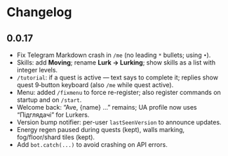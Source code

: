 # Changelog

## 0.0.17
- Fix Telegram Markdown crash in `/me` (no leading `*` bullets; using `•`).
- Skills: add **Moving**; rename **Lurk → Lurking**; show skills as a list with integer levels.
- `/tutorial`: if a quest is active — text says to complete it; replies show quest 9‑button keyboard (also `/me` while quest active).
- Menu: added `/fixmenu` to force re-register; also register commands on startup and on `/start`.
- Welcome back: “Ave, {name} …” remains; UA profile now uses “Підглядачі” for Lurkers.
- Version bump notifier: per-user `lastSeenVersion` to announce updates.
- Energy regen paused during quests (kept), walls marking, fog/floor/shard tiles (kept).
- Add `bot.catch(...)` to avoid crashing on API errors.

